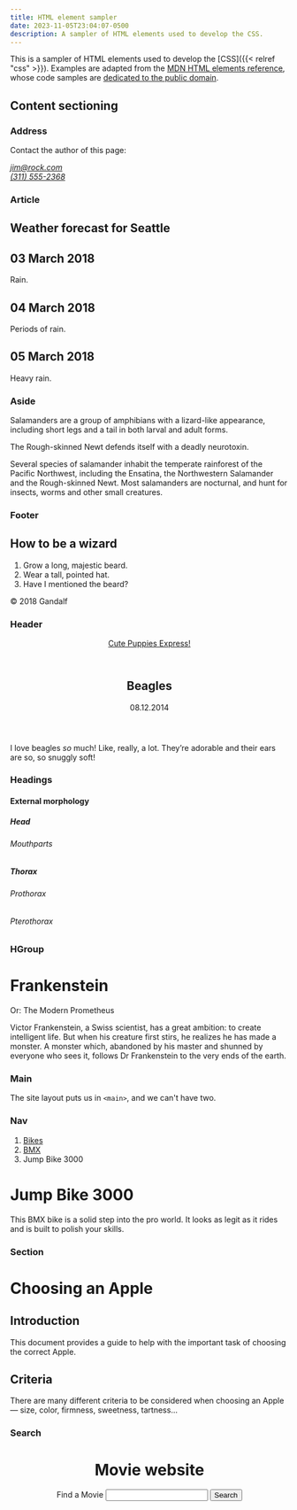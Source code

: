```yaml
---
title: HTML element sampler
date: 2023-11-05T23:04:07-0500
description: A sampler of HTML elements used to develop the CSS.
---
```


This is a sampler of HTML elements used to develop the [CSS]({{< relref
"css" >}}).  Examples are adapted from the [MDN HTML
elements
reference](https://developer.mozilla.org/en-US/docs/Web/HTML/Element),
whose code samples are [dedicated to the public
domain](https://developer.mozilla.org/en-US/docs/MDN/Writing_guidelines/Attrib_copyright_license#code_samples).

## Content sectioning

### Address

<p>Contact the author of this page:</p>

<address>
  <a href="mailto:jim@rock.com">jim@rock.com</a><br />
  <a href="tel:+13115552368">(311) 555-2368</a>
</address>

### Article

<article class="forecast">
  <h1>Weather forecast for Seattle</h1>
  <article class="day-forecast">
    <h2>03 March 2018</h2>
    <p>Rain.</p>
  </article>
  <article class="day-forecast">
    <h2>04 March 2018</h2>
    <p>Periods of rain.</p>
  </article>
  <article class="day-forecast">
    <h2>05 March 2018</h2>
    <p>Heavy rain.</p>
  </article>
</article>

### Aside

<p>
  Salamanders are a group of amphibians with a lizard-like appearance, including short legs and a tail in both larval
  and adult forms.
</p>

<aside>
  <p>The Rough-skinned Newt defends itself with a deadly neurotoxin.</p>
</aside>

<p>
  Several species of salamander inhabit the temperate rainforest of the Pacific Northwest, including the Ensatina, the
  Northwestern Salamander and the Rough-skinned Newt. Most salamanders are nocturnal, and hunt for insects, worms and
  other small creatures.
</p>

### Footer

<article>
  <h1>How to be a wizard</h1>
  <ol>
    <li>Grow a long, majestic beard.</li>
    <li>Wear a tall, pointed hat.</li>
    <li>Have I mentioned the beard?</li>
  </ol>
  <footer>
    <p>© 2018 Gandalf</p>
  </footer>
</article>

### Header

<header>
  <a class="logo" href="#">Cute Puppies Express!</a>
</header>

<article>
  <header>
    <h1>Beagles</h1>
    <time datetime="2014-08-12">08.12.2014</time>
  </header>
  <p>I love beagles <em>so</em> much! Like, really, a lot. They’re adorable and their ears are so, so snuggly soft!</p>
</article>

### Headings

<h4>External morphology</h4>
<h5>Head</h5>
<h6>Mouthparts</h6>
<h5>Thorax</h5>
<h6>Prothorax</h6>
<h6>Pterothorax</h6>

### HGroup

<hgroup>
  <h1>Frankenstein</h1>
  <p>Or: The Modern Prometheus</p>
</hgroup>
<p>
  Victor Frankenstein, a Swiss scientist, has a great ambition: to create intelligent life. But when his creature first
  stirs, he realizes he has made a monster. A monster which, abandoned by his master and shunned by everyone who sees
  it, follows Dr Frankenstein to the very ends of the earth.
</p>

### Main

The site layout puts us in `<main>`, and we can't have two.

### Nav

<nav class="crumbs">
  <ol>
    <li class="crumb"><a href="#">Bikes</a></li>
    <li class="crumb"><a href="#">BMX</a></li>
    <li class="crumb">Jump Bike 3000</li>
  </ol>
</nav>

<h1>Jump Bike 3000</h1>
<p>
  This BMX bike is a solid step into the pro world. It looks as legit as it rides and is built to polish your skills.
</p>

### Section

<h1>Choosing an Apple</h1>
<section>
  <h2>Introduction</h2>
  <p>This document provides a guide to help with the important task of choosing the correct Apple.</p>
</section>

<section>
  <h2>Criteria</h2>
  <p>
    There are many different criteria to be considered when choosing an Apple — size, color, firmness, sweetness,
    tartness...
  </p>
</section>

### Search

<header>
  <h1>Movie website</h1>
  <search>
    <form action="#">
      <label for="movie">Find a Movie</label>
      <input type="search" id="movie" name="q" />
      <button type="submit">Search</button>
    </form>
  </search>
</header>
